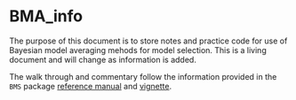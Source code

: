 # BMA_info

The purpose of this document is to store notes and practice code for use of Bayesian model averaging mehods for model selection. This is a living document and will change as information is added. 

The walk through and commentary follow the information provided in the `BMS` package [reference manual](https://cran.r-project.org/web/packages/BMS/BMS.pdf) and [vignette](https://cran.r-project.org/web/packages/BMS/vignettes/bmsmanual.pdf). 
